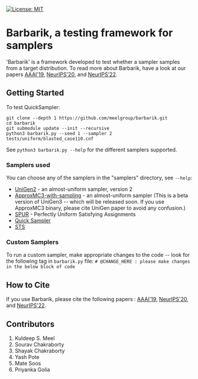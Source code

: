 [![License: MIT](https://img.shields.io/badge/License-MIT-yellow.svg)](https://opensource.org/licenses/MIT)

# Barbarik, a testing framework for samplers

'Barbarik' is a framework developed to test whether a sampler samples from a target distribution. To read more about Barbarik, have a look at our papers [AAAI'19](https://www.cs.toronto.edu/~meel/Papers/aaai19-cm.pdf), [NeurIPS'20](https://arxiv.org/abs/2010.12918), and [NeurIPS'22](https://arxiv.org/abs/2306.13958).

## Getting Started

To test QuickSampler:
```
git clone --depth 1 https://github.com/meelgroup/barbarik.git
cd barbarik
git submodule update --init --recursive
python3 barbarik.py --seed 1 --sampler 2 tests/uniform/blasted_case110.cnf
```

See `python3 barbarik.py --help` for the different samplers supported.

### Samplers used

You can choose any of the samplers in the "samplers" directory, see `--help`:
* [UniGen2](https://bitbucket.org/kuldeepmeel/unigen/) - an almost-uniform sampler, version 2
* [ApproxMC3-with-sampling](https://github.com/meelgroup/ApproxMC/tree/master-with-sampling) - an almost-uniform sampler (This is a beta version of UniGen3 -- which will be released soon. If you use ApproxMC3 binary, please cite UniGen paper to avoid any confusion.)
* [SPUR](https://github.com/ZaydH/spur) - Perfectly Uniform Satisfying Assignments
* [Quick Sampler](https://github.com/RafaelTupynamba/quicksampler)
* [STS](http://cs.stanford.edu/~ermon/code/STS.zip)

### Custom Samplers

To run a custom sampler, make appropriate changes to the code -- look for the following tag in `barbarik.py` file: `# @CHANGE_HERE : please make changes in the below block of code`

## How to Cite

If you use Barbarik, please cite the following papers : [AAAI'19](https://ojs.aaai.org/index.php/AAAI/article/view/4774), [NeurIPS'20](https://dblp.org/rec/conf/nips/MeelP020.html?view=bibtex), and [NeurIPS'22](https://dblp.org/rec/conf/nips/PoteM22.html?view=bibtex).

## Contributors
1. Kuldeep S. Meel
2. Sourav Chakraborty
3. Shayak Chakraborty 
4. Yash Pote
5. Mate Soos
5. Priyanka Golia
